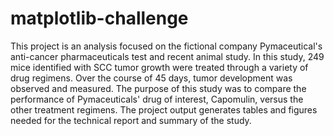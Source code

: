 # matplotlib-challenge
 
This project is an analysis focused on the fictional company Pymaceutical's anti-cancer pharmaceuticals test and recent animal study. In this study, 249 mice identified with SCC tumor growth were treated through a variety of drug regimens. Over the course of 45 days, tumor development was observed and measured. The purpose of this study was to compare the performance of Pymaceuticals' drug of interest, Capomulin, versus the other treatment regimens. The project output generates tables and figures needed for the technical report and summary of the study.